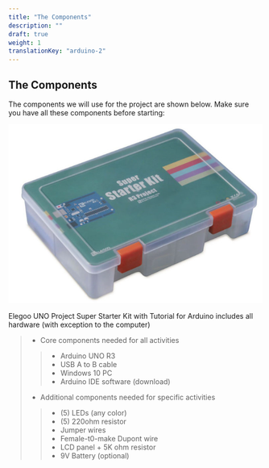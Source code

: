 ```yaml
---
title: "The Components"
description: ""
draft: true
weight: 1
translationKey: "arduino-2"
---
```


## The Components
The components we will use for the project are shown below. Make sure you have all these components before starting: 

![Cannot load image](content\english\arduino\2-the-components\img1.png)

Elegoo UNO Project Super Starter Kit with Tutorial for Arduino includes all hardware (with exception to the computer)

> * Core components needed for all activities 
> > * Arduino UNO R3
> > * USB A to B cable
> > * Windows 10 PC
> > * Arduino IDE software (download)
> * Additional components needed for specific activities
> > * (5) LEDs (any color)
> > * (5) 220ohm resistor
> > * Jumper wires
> > * Female-t0-make Dupont wire
> > * LCD panel + 5K ohm resistor
> > * 9V Battery (optional)
